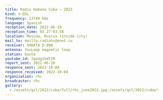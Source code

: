 ```yaml
---
title: Radio Habana Cuba — 2022
kind: e-QSL
frequency: 13740 kHz
language: Spanish
reception_date: 2022-06-19
reception_time: 03.27-03.58
location: Moscow, Russia (inside city)
mail_to: mailto:radiohc@enet.cu
receiver: XHDATA D-808
antenna: YouLoop magnetic loop
station: bauta
youtube_id: IqoUg1hdYIM
report_sent: 2022-06-20
responce_sent: 2022-10-04
responce_received: 2022-10-04
organization: rhc
broadcaster: rhc
gallery:
  - /assets/qsl/2022/cuba/full/rhc_june2022.jpg:/assets/qsl/2022/cuba/small/rhc_june2022.jpg
---
```

